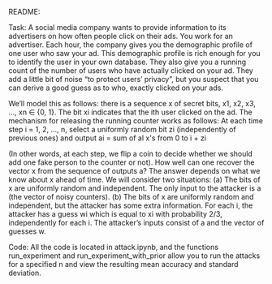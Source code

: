 README:

Task: 
A social media company wants to provide information to its advertisers on how often people click
on their ads. You work for an advertiser. Each hour, the company gives you the demographic profile
of one user who saw your ad. This demographic profile is rich enough for you to identify the user
in your own database. They also give you a running count of the number of users who have actually
clicked on your ad. They add a little bit of noise “to protect users’ privacy”, but you suspect that you
can derive a good guess as to who, exactly clicked on your ads.

We’ll model this as follows: there is a sequence x of secret bits, x1, x2, x3, ..., xn ∈ {0, 1}. The bit xi
indicates that the ith user clicked on the ad.
The mechanism for releasing the running counter works as follows: At each time step i = 1, 2, ..., n,
select a uniformly random bit zi (independently of previous ones) and output ai = sum of al x's from 0 to i + zi

(In other words, at each step, we flip a coin to decide whether we should add one fake person to the
counter or not).
How well can one recover the vector x from the sequence of outputs a? The answer depends on
what we know about x ahead of time. We will consider two situations:
(a) The bits of x are uniformly random and independent. The only input to the attacker is a (the
vector of noisy counters).
(b) The bits of x are uniformly random and independent, but the attacker has some extra information. For each i, the attacker has a guess wi which is equal to xi with probability 2/3, independently for each i. The attacker’s inputs consist of a and the vector of guesses w.

Code:
All the code is located in attack.ipynb, and the functions run_experiment and run_experiment_with_prior allow you to run the attacks for a specified n and view the resulting mean accuracy and standard deviation. 
